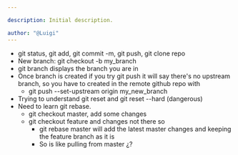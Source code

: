 ```yaml
---

description: Initial description.

author: "@Luigi"
---
```


- git status, git add, git commit -m, git push, git clone repo
- New branch: git checkout -b my_branch
- git branch displays the branch you are in
- Once branch is created if you try git push it will say there's no upstream branch, so you have to created in the remote github repo with
	- git push --set-upstream origin my_new_branch
- Trying to understand git reset and git reset --hard (dangerous)
- Need to learn git rebase.
	- git checkout master, add some changes
	- git checkout feature and changes not there so
		- git rebase master will add the latest master changes and keeping the feature branch as it is
		- So is like pulling from master ¿?